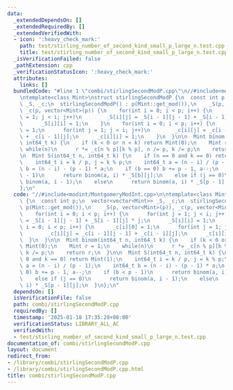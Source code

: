 ```yaml
---
data:
  _extendedDependsOn: []
  _extendedRequiredBy: []
  _extendedVerifiedWith:
  - icon: ':heavy_check_mark:'
    path: test/stirling_number_of_second_kind_small_p_large_n.test.cpp
    title: test/stirling_number_of_second_kind_small_p_large_n.test.cpp
  _isVerificationFailed: false
  _pathExtension: cpp
  _verificationStatusIcon: ':heavy_check_mark:'
  attributes:
    links: []
  bundledCode: "#line 1 \"combi/stirlingSecondModP.cpp\"\n//#include<modint/MontgomeryModInt.cpp>\n\
    \ntemplate<class Mint>\nstruct stirlingSecondModP {\n  const int p;\n  vector<vector<Mint>>\
    \ _S, _c;\n  stirlingSecondModP() : p(Mint::get_mod()),\n    _S(p, vector<Mint>(p)),\
    \ _c(p, vector<Mint>(p)) {\n    for(int i = 0; i < p; i++) {\n      for(int j\
    \ = 1; j < i; j++)\n        _S[i][j] = _S[i - 1][j - 1] + _S[i - 1][j] * j;\n\
    \      _S[i][i] = 1;\n    }\n    for(int i = 0; i < p; i++) {\n      _c[i][0]\
    \ = 1;\n      for(int j = 1; j < i; j++)\n        _c[i][j] = _c[i - 1][j - 1]\
    \ + _c[i - 1][j];\n      _c[i][i] = 1;\n    }\n  }\n\n  Mint binom(int64_t n,\
    \ int64_t k) {\n    if (k < 0 or n < k) return Mint(0);\n    Mint r = 1;\n   \
    \ while(n)\n      r *= _c[n % p][k % p], n /= p, k /= p;\n    return r;\n  }\n\
    \n  Mint S(int64_t n, int64_t k) {\n    if (n == 0 and k == 0) return Mint(1);\n\
    \    int64_t i = k / p, j = k % p;\n    int64_t a = (n - i) / (p - 1);\n    int64_t\
    \ b = (n - i) - (p - 1) * a;\n    if (b == 0) b += p - 1, a--;\n    if (b < p\
    \ - 1)\n      return binom(a, i) * _S[b][j];\n    else if (j == 0)\n      return\
    \ binom(a, i - 1);\n    else\n      return binom(a, i) * _S[p - 1][j];\n  }\n\
    };\n"
  code: "//#include<modint/MontgomeryModInt.cpp>\n\ntemplate<class Mint>\nstruct stirlingSecondModP\
    \ {\n  const int p;\n  vector<vector<Mint>> _S, _c;\n  stirlingSecondModP() :\
    \ p(Mint::get_mod()),\n    _S(p, vector<Mint>(p)), _c(p, vector<Mint>(p)) {\n\
    \    for(int i = 0; i < p; i++) {\n      for(int j = 1; j < i; j++)\n        _S[i][j]\
    \ = _S[i - 1][j - 1] + _S[i - 1][j] * j;\n      _S[i][i] = 1;\n    }\n    for(int\
    \ i = 0; i < p; i++) {\n      _c[i][0] = 1;\n      for(int j = 1; j < i; j++)\n\
    \        _c[i][j] = _c[i - 1][j - 1] + _c[i - 1][j];\n      _c[i][i] = 1;\n  \
    \  }\n  }\n\n  Mint binom(int64_t n, int64_t k) {\n    if (k < 0 or n < k) return\
    \ Mint(0);\n    Mint r = 1;\n    while(n)\n      r *= _c[n % p][k % p], n /= p,\
    \ k /= p;\n    return r;\n  }\n\n  Mint S(int64_t n, int64_t k) {\n    if (n ==\
    \ 0 and k == 0) return Mint(1);\n    int64_t i = k / p, j = k % p;\n    int64_t\
    \ a = (n - i) / (p - 1);\n    int64_t b = (n - i) - (p - 1) * a;\n    if (b ==\
    \ 0) b += p - 1, a--;\n    if (b < p - 1)\n      return binom(a, i) * _S[b][j];\n\
    \    else if (j == 0)\n      return binom(a, i - 1);\n    else\n      return binom(a,\
    \ i) * _S[p - 1][j];\n  }\n};\n"
  dependsOn: []
  isVerificationFile: false
  path: combi/stirlingSecondModP.cpp
  requiredBy: []
  timestamp: '2025-01-18 17:35:28+08:00'
  verificationStatus: LIBRARY_ALL_AC
  verifiedWith:
  - test/stirling_number_of_second_kind_small_p_large_n.test.cpp
documentation_of: combi/stirlingSecondModP.cpp
layout: document
redirect_from:
- /library/combi/stirlingSecondModP.cpp
- /library/combi/stirlingSecondModP.cpp.html
title: combi/stirlingSecondModP.cpp
---
```

